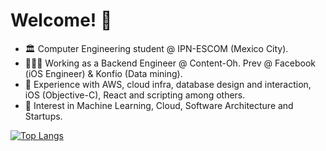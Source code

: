 # Welcome! 👋

- 🏛 Computer Engineering student @ IPN-ESCOM (Mexico City).
- 👨🏽‍💻 Working as a Backend Engineer @ Content-Oh. Prev @ Facebook (iOS Engineer) & Konfio (Data mining).
- 🧠 Experience with AWS, cloud infra, database design and interaction, iOS (Objective-C), React and scripting among others.
- 🤔 Interest in Machine Learning, Cloud, Software Architecture and Startups. 

[![Top Langs](https://github-readme-stats.vercel.app/api/top-langs/?username=hecarrillo&layout=compact&langs_count=8)](https://github.com/anuraghazra/github-readme-stats)
<!--
**hecarrillo/hecarrillo** is a ✨ _special_ ✨ repository because its `README.md` (this file) appears on your GitHub profile.

Here are some ideas to get you started:

- 🔭 I’m currently working on ...
- 🌱 I’m currently learning ...
- 👯 I’m looking to collaborate on ...
- 🤔 I’m looking for help with ...
- 💬 Ask me about ...
- 📫 How to reach me: ...
- 😄 Pronouns: ...
- ⚡ Fun fact: ...
-->

